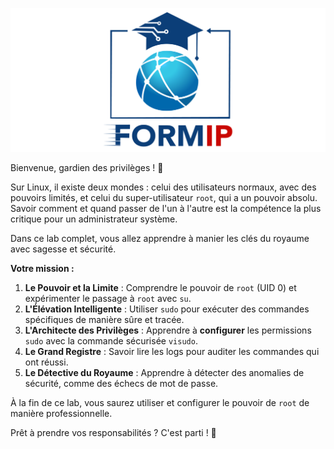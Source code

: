 ![Formip](../assets/formip_logo_padded.png)

Bienvenue, gardien des privilèges ! 👑

Sur Linux, il existe deux mondes : celui des utilisateurs normaux, avec des pouvoirs limités, et celui du super-utilisateur `root`, qui a un pouvoir absolu. Savoir comment et quand passer de l'un à l'autre est la compétence la plus critique pour un administrateur système.

Dans ce lab complet, vous allez apprendre à manier les clés du royaume avec sagesse et sécurité.

**Votre mission :**
1.  **Le Pouvoir et la Limite** : Comprendre le pouvoir de `root` (UID 0) et expérimenter le passage à `root` avec `su`.
2.  **L'Élévation Intelligente** : Utiliser `sudo` pour exécuter des commandes spécifiques de manière sûre et tracée.
3.  **L'Architecte des Privilèges** : Apprendre à **configurer** les permissions `sudo` avec la commande sécurisée `visudo`.
4.  **Le Grand Registre** : Savoir lire les logs pour auditer les commandes qui ont réussi.
5.  **Le Détective du Royaume** : Apprendre à détecter des anomalies de sécurité, comme des échecs de mot de passe.

À la fin de ce lab, vous saurez utiliser et configurer le pouvoir de `root` de manière professionnelle.

Prêt à prendre vos responsabilités ? C'est parti ! 🚀
